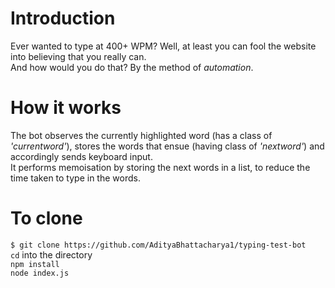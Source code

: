 # Introduction

Ever wanted to type at 400+ WPM? Well, at least you can fool the website into believing that you really can.<br>
And how would you do that? By the method of _automation_.

# How it works

The bot observes the currently highlighted word (has a class of _'currentword'_), stores the words that ensue (having class of _'nextword'_) and accordingly sends keyboard input. <br>
It performs memoisation by storing the next words in a list, to reduce the time taken to type in the words.

# To clone

`$ git clone https://github.com/AdityaBhattacharya1/typing-test-bot` <br>
`cd` into the directory <br>
`npm install` <br>
`node index.js`
